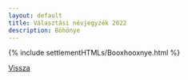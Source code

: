 ```yaml
---
layout: default
title: Választási névjegyzék 2022
description: Böhönye
---
```


{% include settlementHTMLs/Booxhooxnye.html %}

[Vissza](./)